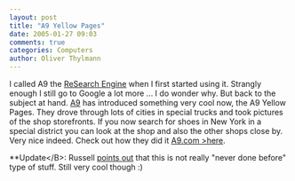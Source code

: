 ```yaml
---
layout: post
title: "A9 Yellow Pages"
date: 2005-01-27 09:03
comments: true
categories: Computers
author: Oliver Thylmann
---
```



I called A9 the [ReSearch Engine](http://owt.typepad.com/blog/2004/04/the_research_en.html) when I first started using it. Strangly enough I still go to Google a lot more ... I do wonder why. But back to the subject at hand. [A9](http://a9.com/) has introduced something very cool now, the A9 Yellow Pages. They drove through lots of cities in special trucks and took pictures of the shop storefronts. If you now search for shoes in New York in a special district you can look at the shop and also the other shops close by. Very nice indeed. Check out how they did it [A9.com &gt;here](http://a9.com/-/company/YellowPages.jsp).

**Update&lt;/B&gt;: Russell [points out](http://www.russellbeattie.com/notebook/1008281.html) that this is not really &quot;never done before&quot; type of stuff. Still very cool though :)


